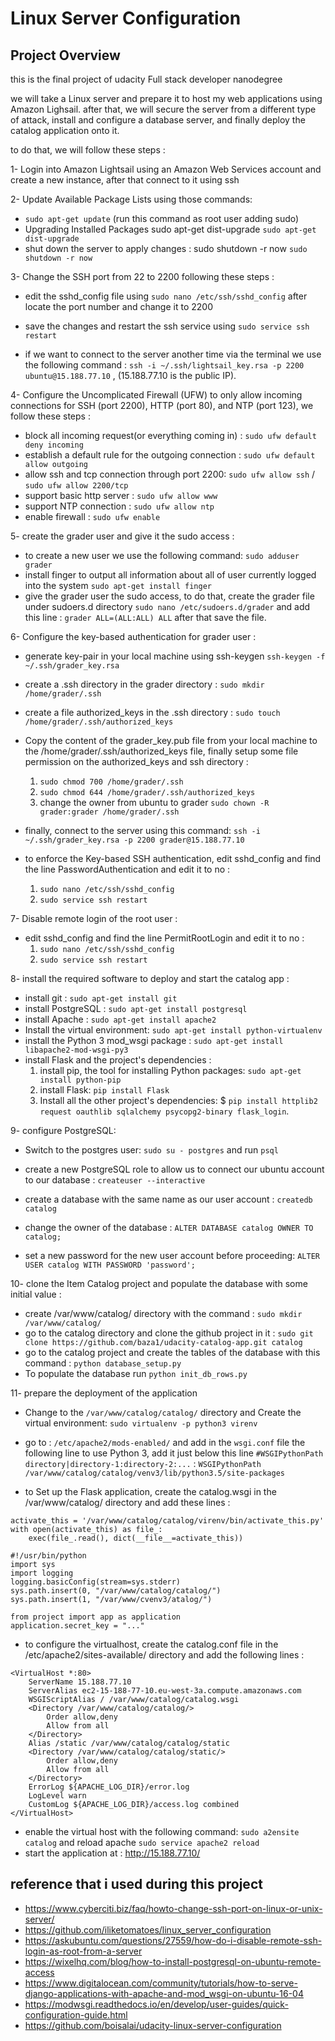 # Linux Server Configuration

## Project Overview

this is the final project of udacity Full stack developer nanodegree

we will take a Linux server and prepare it to host my web applications using Amazon Lighsail. after that, we will secure the server from a different type of attack, install and configure a database server, and finally deploy the catalog application onto it.

to do that, we will follow these steps :

1- Login into Amazon Lightsail using an Amazon Web Services account and create a new instance, after that connect to it using ssh

2- Update Available Package Lists using those commands:

* `sudo apt-get update` (run this command as root user adding sudo)
* Upgrading Installed Packages sudo apt-get dist-upgrade `sudo apt-get dist-upgrade`
* shut down the server to apply changes : sudo shutdown -r now `sudo shutdown -r now`

3- Change the SSH port from 22 to 2200 following these steps :

* edit the sshd_config file using `sudo nano /etc/ssh/sshd_config` after locate the port number and change it to 2200

* save the changes and restart the ssh service using `sudo service ssh restart`

* if we want to connect to the server another time via the terminal we use the following command : `ssh -i ~/.ssh/lightsail_key.rsa -p 2200 ubuntu@15.188.77.10` , (15.188.77.10 is the public IP).

4- Configure the Uncomplicated Firewall (UFW) to only allow incoming connections for SSH (port 2200), HTTP (port 80), and NTP (port 123), we follow these steps :

* block all incoming request(or everything coming in) : `sudo ufw default deny incoming`
* establish a default rule for the outgoing connection : `sudo ufw default allow outgoing`
* allow ssh and tcp connection through port 2200: `sudo ufw allow ssh` /  `sudo ufw allow 2200/tcp`
* support basic http server : `sudo ufw allow www`
* support NTP connection : `sudo ufw allow ntp`
* enable firewall :  `sudo ufw enable`

5- create the grader user and give it the sudo access :

* to create a new user we use the following command: `sudo adduser grader`
* install finger to output all information about all of user currently logged into the system `sudo apt-get install finger`
* give the grader user the sudo access, to do that, create the grader file under sudoers.d directory `sudo nano /etc/sudoers.d/grader` and add this line :  `grader ALL=(ALL:ALL) ALL` after that save the file.

6- Configure the key-based authentication for grader user :

* generate key-pair in your local machine using ssh-keygen `ssh-keygen -f ~/.ssh/grader_key.rsa`
* create a .ssh directory in the grader directory : `sudo mkdir /home/grader/.ssh`
* create a file authorized_keys in the .ssh directory : `sudo touch /home/grader/.ssh/authorized_keys`
* Copy the content of the grader_key.pub file from your local machine to the /home/grader/.ssh/authorized_keys file, finally setup some file permission on the authorized_keys and ssh directory :
    1. `sudo chmod 700 /home/grader/.ssh`
    2. `sudo chmod 644 /home/grader/.ssh/authorized_keys`
    3. change the owner from ubuntu to grader `sudo chown -R grader:grader /home/grader/.ssh`

* finally, connect to the server using this command: `ssh -i ~/.ssh/grader_key.rsa -p 2200 grader@15.188.77.10`
* to enforce the Key-based SSH authentication, edit sshd_config and find the line PasswordAuthentication and edit it to no :
    1. `sudo nano /etc/ssh/sshd_config`
    2. `sudo service ssh restart`

7- Disable remote login of the root user :

* edit sshd_config and find the line PermitRootLogin and edit it to no :
    1. `sudo nano /etc/ssh/sshd_config`
    2. `sudo service ssh restart`

8- install the required software to deploy and start the catalog app :

* install git : `sudo apt-get install git`
* install PostgreSQL : `sudo apt-get install postgresql`
* install Apache : `sudo apt-get install apache2`
* Install the virtual environment: `sudo apt-get install python-virtualenv`
* install the Python 3 mod_wsgi package :  `sudo apt-get install libapache2-mod-wsgi-py3`
* install Flask and the project's dependencies :
  1. install pip, the tool for installing Python packages: `sudo apt-get install python-pip`
  2. install Flask: `pip install Flask`
  3. Install all the other project's dependencies: $ `pip install httplib2 request oauthlib sqlalchemy psycopg2-binary flask_login`.

9- configure PostgreSQL:

* Switch to the postgres user: `sudo su - postgres` and run `psql`
* create a new PostgreSQL role to allow us to connect our ubuntu account to our database : `createuser --interactive`
  
* create a database with the same name as our user account : `createdb catalog`
* change the owner of the database : `ALTER DATABASE catalog OWNER TO catalog;`
* set a new password for the new user account before proceeding: `ALTER USER catalog WITH PASSWORD 'password';`


10- clone the Item Catalog project and populate the database with some initial value :

* create /var/www/catalog/ directory with the command : `sudo mkdir /var/www/catalog/`
* go to the catalog directory and clone the github project in it : `sudo git clone https://github.com/baza1/udacity-catalog-app.git catalog`
* go to the catalog project and create the tables of the database with this command : `python database_setup.py`
* To populate the database run `python init_db_rows.py`

11- prepare the deployment of the application

* Change to the `/var/www/catalog/catalog/` directory and Create the virtual environment: `sudo virtualenv -p python3 virenv`

* go to : `/etc/apache2/mods-enabled/` and add in the `wsgi.conf` file the following line to use Python 3, add it just below this line `#WSGIPythonPath directory|directory-1:directory-2:...` : `WSGIPythonPath /var/www/catalog/catalog/venv3/lib/python3.5/site-packages`
  
* to Set up the Flask application, create the catalog.wsgi in the /var/www/catalog/ directory and add these lines :

```
activate_this = '/var/www/catalog/catalog/virenv/bin/activate_this.py'
with open(activate_this) as file_:
    exec(file_.read(), dict(__file__=activate_this))

#!/usr/bin/python
import sys
import logging
logging.basicConfig(stream=sys.stderr)
sys.path.insert(0, "/var/www/catalog/catalog/")
sys.path.insert(1, "/var/www/cvenv3/atalog/")

from project import app as application
application.secret_key = "..."
```

* to configure the virtualhost, create the catalog.conf file in the /etc/apache2/sites-available/ directory and add the following lines : 

```
<VirtualHost *:80>
    ServerName 15.188.77.10
    ServerAlias ec2-15-188-77-10.eu-west-3a.compute.amazonaws.com
    WSGIScriptAlias / /var/www/catalog/catalog.wsgi
    <Directory /var/www/catalog/catalog/>
        Order allow,deny
        Allow from all
    </Directory>
    Alias /static /var/www/catalog/catalog/static
    <Directory /var/www/catalog/catalog/static/>
        Order allow,deny
        Allow from all
    </Directory>
    ErrorLog ${APACHE_LOG_DIR}/error.log
    LogLevel warn
    CustomLog ${APACHE_LOG_DIR}/access.log combined
</VirtualHost>
```

* enable the virtual host with the following command: `sudo a2ensite catalog` and reload apache `sudo service apache2 reload`
* start the application at : http://15.188.77.10/

## reference that i used during this project

* https://www.cyberciti.biz/faq/howto-change-ssh-port-on-linux-or-unix-server/
* https://github.com/iliketomatoes/linux_server_configuration
* https://askubuntu.com/questions/27559/how-do-i-disable-remote-ssh-login-as-root-from-a-server
* https://wixelhq.com/blog/how-to-install-postgresql-on-ubuntu-remote-access
* https://www.digitalocean.com/community/tutorials/how-to-serve-django-applications-with-apache-and-mod_wsgi-on-ubuntu-16-04
* https://modwsgi.readthedocs.io/en/develop/user-guides/quick-configuration-guide.html
* https://github.com/boisalai/udacity-linux-server-configuration